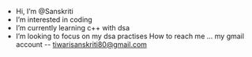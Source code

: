 -  Hi, I’m @Sanskriti
-  I’m interested in coding 
-  I’m currently learning c++ with dsa
- I’m looking to focus on my dsa practises
   How to reach me ... my gmail account  -- tiwarisanskriti80@gmail.com
  


<!---
Sanskriti2007/Sanskriti2007 is a ✨ special ✨ repository because its `README.md` (this file) appears on your GitHub profile.
You can click the Preview link to take a look at your changes.
--->
